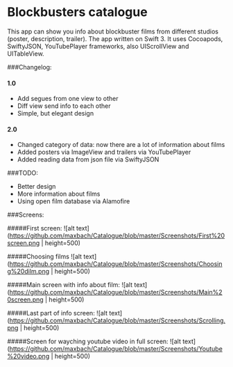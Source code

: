 # Blockbusters catalogue

This app can show you info about blockbuster films from different studios (poster, description, trailer).
The app written on Swift 3. It uses Cocoapods, SwiftyJSON, YouTubePlayer frameworks, also UIScrollView and UITableView.

###Changelog:
#### 1.0
* Add segues from one view to other
* Diff view send info to each other
* Simple, but elegant design

#### 2.0
* Changed category of data: now there are a lot of information about films
* Added posters via ImageView and trailers via YouTubePlayer
* Added reading data from json file via SwiftyJSON

###TODO:
* Better design
* More information about films
* Using open film database via Alamofire

###Screens:

#####First screen: 
![alt text](https://github.com/maxbach/Catalogue/blob/master/Screenshots/First%20screen.png | height=500)

#####Choosing films 
![alt text](https://github.com/maxbach/Catalogue/blob/master/Screenshots/Choosing%20dilm.png | height=500)

#####Main screen with info about film: 
![alt text](https://github.com/maxbach/Catalogue/blob/master/Screenshots/Main%20screen.png | height=500)

#####Last part of info screen: 
![alt text](https://github.com/maxbach/Catalogue/blob/master/Screenshots/Scrolling.png | height=500)

#####Screen for wayching youtube video in full screen: 
![alt text](https://github.com/maxbach/Catalogue/blob/master/Screenshots/Youtube%20video.png | height=500)
